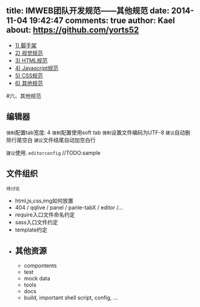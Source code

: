 title: IMWEB团队开发规范——其他规范
date: 2014-11-04 19:42:47
comments: true
author: Kael
about: https://github.com/yorts52
---
<ul class="dev-guide-box">
    <li><a href="/dev/index.html">1) 脚手架</a></li><li><a href="/dev/design.html">2) 视觉规范</a></li><li><a href="/dev/html.html">3) HTML规范</a></li><li><a href="/dev/js.html">4) Javascript规范</a></li><li><a href="/dev/css.html">5) CSS规范</a></li><li><a href="/dev/other.html">6) 其他规范</a></li>     
</ul>

#六、其他规范

## 编辑器

`强制`配置tab宽度: 4
`强制`配置使用soft tab
`强制`设置文件编码为UTF-8
`建议`自动删除行尾空白
`建议`文件结尾自动加空白行

`建议`使用`.editorconfig` //TODO:sample

## 文件组织
`待讨论`
 
 - html,js,css,img如何放置
 - 404 / qqlive / panel / panle-tabX / editor /...
 - require入口文件命名约定
 - sass入口文件约定
 - template约定
 - 其他资源
    - 
    - compontents
    - test
    - mock data
    - tools
    - docs
    - build, important shell script, config, ...

